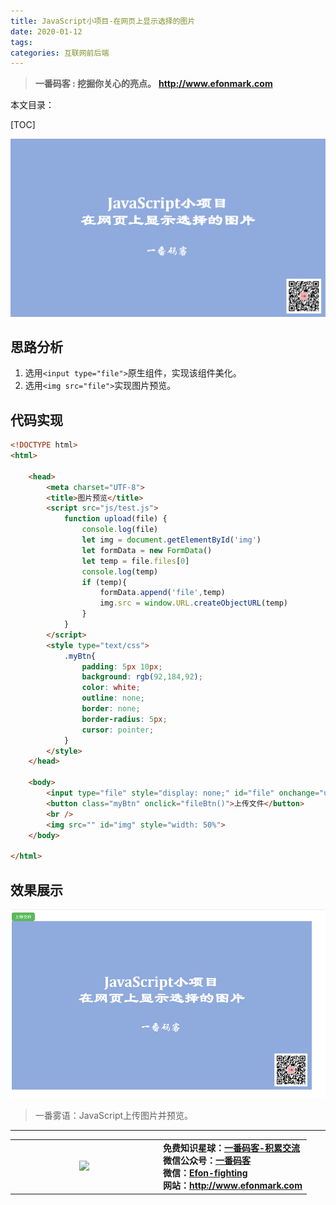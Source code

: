 ```yaml
---
title: JavaScript小项目-在网页上显示选择的图片
date: 2020-01-12
tags: 
categories: 互联网前后端
---
```


> **一番码客 : 挖掘你关心的亮点。**
> **http://www.efonmark.com**

本文目录：

[TOC]

![image-20200112082453756](2020-01-12-JavaScript小项目-在网页上显示选择的图片/image-20200112082453756.png)

<!--more-->

## 思路分析

1. 选用`<input type="file">`原生组件，实现该组件美化。
2. 选用`<img src="file">`实现图片预览。

## 代码实现

```html
<!DOCTYPE html>
<html>

	<head>
		<meta charset="UTF-8">
		<title>图片预览</title>
		<script src="js/test.js">
            function upload(file) {
                console.log(file)
                let img = document.getElementById('img')
                let formData = new FormData()
                let temp = file.files[0]
                console.log(temp)
                if (temp){
                    formData.append('file',temp)
                    img.src = window.URL.createObjectURL(temp)
                }
            }
        </script>
		<style type="text/css">
			.myBtn{
				padding: 5px 10px;
	            background: rgb(92,184,92);
	            color: white;
	            outline: none;
	            border: none;
	            border-radius: 5px;
	            cursor: pointer;
			}
		</style>
	</head>

	<body>
		<input type="file" style="display: none;" id="file" onchange="upload(this)" />
		<button class="myBtn" onclick="fileBtn()">上传文件</button>
		<br />
		<img src="" id="img" style="width: 50%">
	</body>

</html>
```

## 效果展示

![image-20200112083136137](2020-01-12-JavaScript小项目-在网页上显示选择的图片/image-20200112083136137.png)

> 一番雾语：JavaScript上传图片并预览。

-------
<table>
<tr>
<td ><center><img src="http://www.efonmark.com/efonmark-blog/readme/guanzhu_1.jpg" width=40%></center></td>
<td width="50%" align=left><b>
    免费知识星球：<a href="http://www.efonmark.com/efonmark-blog/readme/zhishixingqiu1.png">一番码客-积累交流</a><br>
    微信公众号：<a href="http://www.efonmark.com/efonmark-blog/readme/guanzhu_1.jpg">一番码客</a><br>
    微信：<a href="http://www.efonmark.com/efonmark-blog/readme/weixin.jpg">Efon-fighting</a><br>
    网站：<a href="http://www.efonmark.com">http://www.efonmark.com</a><br></b></td>
</tr>
</table>